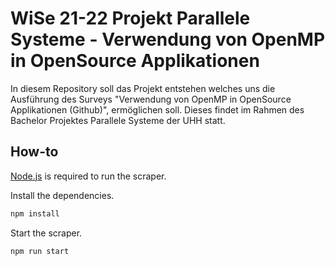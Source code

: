 # WiSe 21-22 Projekt Parallele Systeme - Verwendung von OpenMP in OpenSource Applikationen

In diesem Repository soll das Projekt entstehen welches uns die Ausführung des Surveys "Verwendung von OpenMP in OpenSource Applikationen (Github)", ermöglichen soll. 
Dieses findet im Rahmen des Bachelor Projektes Parallele Systeme der UHH statt.

## How-to

[Node.js](https://nodejs.org/) is required to run the scraper.

Install the dependencies.

```sh
npm install
```

Start the scraper.

```sh
npm run start
```
